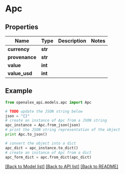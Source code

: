 # Apc


## Properties

Name | Type | Description | Notes
------------ | ------------- | ------------- | -------------
**currency** | **str** |  | 
**provenance** | **str** |  | 
**value** | **int** |  | 
**value_usd** | **int** |  | 

## Example

```python
from openalex_api.models.apc import Apc

# TODO update the JSON string below
json = "{}"
# create an instance of Apc from a JSON string
apc_instance = Apc.from_json(json)
# print the JSON string representation of the object
print Apc.to_json()

# convert the object into a dict
apc_dict = apc_instance.to_dict()
# create an instance of Apc from a dict
apc_form_dict = apc.from_dict(apc_dict)
```
[[Back to Model list]](../README.md#documentation-for-models) [[Back to API list]](../README.md#documentation-for-api-endpoints) [[Back to README]](../README.md)


